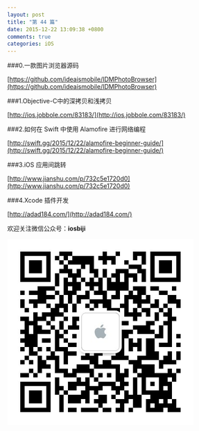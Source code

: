 ```yaml
---
layout: post
title: "第 44 篇"
date: 2015-12-22 13:09:38 +0800
comments: true
categories: iOS
---
```

###0.一款图片浏览器源码

[https://github.com/ideaismobile/IDMPhotoBrowser](https://github.com/ideaismobile/IDMPhotoBrowser)  

###1.Objective-C中的深拷贝和浅拷贝

[http://ios.jobbole.com/83183/](http://ios.jobbole.com/83183/)  

###2.如何在 Swift 中使用 Alamofire 进行网络编程

[http://swift.gg/2015/12/22/alamofire-beginner-guide/](http://swift.gg/2015/12/22/alamofire-beginner-guide/)  

###3.iOS 应用间跳转

[http://www.jianshu.com/p/732c5e1720d0](http://www.jianshu.com/p/732c5e1720d0)  

###4.Xcode 插件开发

[http://adad184.com/](http://adad184.com/)  

欢迎关注微信公众号：**iosbiji**

![iOS开发笔记](/images/weixin.jpg)
